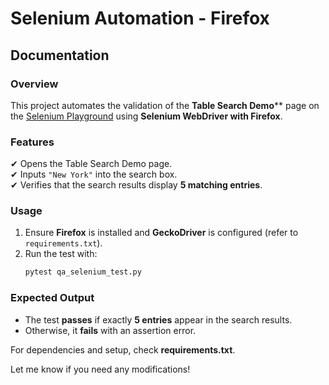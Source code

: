 # Selenium Automation - Firefox  

## Documentation  

### Overview  
This project automates the validation of the **Table Search Demo**** page on the [Selenium Playground](https://www.lambdatest.com/selenium-playground/table-sort-search-demo) using **Selenium WebDriver with Firefox**.  

### Features  
✔ Opens the Table Search Demo page.  
✔ Inputs `"New York"` into the search box.  
✔ Verifies that the search results display **5 matching entries**.  

### Usage  
1. Ensure **Firefox** is installed and **GeckoDriver** is configured (refer to `requirements.txt`).  
2. Run the test with:  
   ```bash
   pytest qa_selenium_test.py
   ```  

### Expected Output  
- The test **passes** if exactly **5 entries** appear in the search results.  
- Otherwise, it **fails** with an assertion error.  

For dependencies and setup, check **requirements.txt**.  


Let me know if you need any modifications! 
